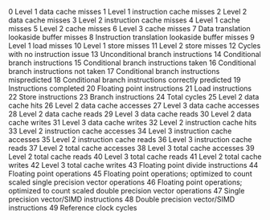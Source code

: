 0 Level 1 data cache misses
1 Level 1 instruction cache misses
2 Level 2 data cache misses
3 Level 2 instruction cache misses
4 Level 1 cache misses
5 Level 2 cache misses
6 Level 3 cache misses
7 Data translation lookaside buffer misses
8 Instruction translation lookaside buffer misses
9 Level 1 load misses
10 Level 1 store misses
11 Level 2 store misses
12 Cycles with no instruction issue
13 Unconditional branch instructions
14 Conditional branch instructions
15 Conditional branch instructions taken
16 Conditional branch instructions not taken
17 Conditional branch instructions mispredicted
18 Conditional branch instructions correctly predicted
19 Instructions completed
20 Floating point instructions
21 Load instructions
22 Store instructions
23 Branch instructions
24 Total cycles
25 Level 2 data cache hits
26 Level 2 data cache accesses
27 Level 3 data cache accesses
28 Level 2 data cache reads
29 Level 3 data cache reads
30 Level 2 data cache writes
31 Level 3 data cache writes
32 Level 2 instruction cache hits
33 Level 2 instruction cache accesses
34 Level 3 instruction cache accesses
35 Level 2 instruction cache reads
36 Level 3 instruction cache reads
37 Level 2 total cache accesses
38 Level 3 total cache accesses
39 Level 2 total cache reads
40 Level 3 total cache reads
41 Level 2 total cache writes
42 Level 3 total cache writes
43 Floating point divide instructions
44 Floating point operations
45 Floating point operations; optimized to count scaled single precision vector operations
46 Floating point operations; optimized to count scaled double precision vector operations
47 Single precision vector/SIMD instructions
48 Double precision vector/SIMD instructions
49 Reference clock cycles
